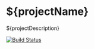 # ${projectName}

${projectDescription}

[![Build Status](https://secure.travis-ci.org/${githubOwner}/${githubRepository}.png?branch=develop)](https://travis-ci.org/${githubOwner}/${githubRepository})

